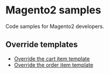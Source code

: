 # Magento2 samples
Code samples for Magento2 developers.

## Override templates
* [Override the cart item template](https://github.com/karliuka/m2.samples/tree/master/app/code/Faonni/OverrideCartItemTemplate)
* [Override the order item template](https://github.com/karliuka/m2.samples/tree/master/app/code/Faonni/OverrideOrderItemTemplate)
